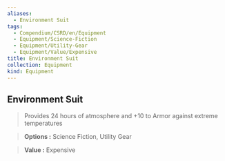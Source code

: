 ```yaml
---
aliases:
  - Environment Suit
tags:
  - Compendium/CSRD/en/Equipment
  - Equipment/Science-Fiction
  - Equipment/Utility-Gear
  - Equipment/Value/Expensive
title: Environment Suit
collection: Equipment
kind: Equipment
---
```

## Environment Suit    
    
>Provides 24 hours of atmosphere and +10 to Armor against extreme temperatures    
> **Options :** Science Fiction, Utility Gear    
> **Value :** Expensive